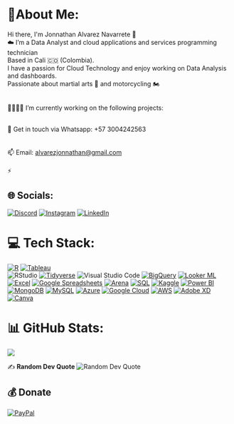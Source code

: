 # 🥷About Me:
Hi there, I'm Jonnathan Alvarez Navarrete 👋<br>
☁️ I’m a Data Analyst and cloud applications and services programming technician <br>Based in Cali 🇨🇴 (Colombia).<br>I have a passion for Cloud Technology and enjoy working on Data Analysis and dashboards.<br>
Passionate about martial arts 🥋 and motorcycling 🏍️<br>


<br>🌱👨🏻‍💻 I’m currently working on the following projects: <br>

<br>💬 Get in touch via Whatsapp: +57 3004242563 <br>
<br><br>📫 Email: alvarezjonnathan@gmail.com<br><br>⚡ 


## 🌐 Socials:
[![Discord](https://img.shields.io/badge/Discord-%237289DA.svg?logo=discord&logoColor=white)](https://discord.gg/Tathan1191#0635) [![Instagram](https://img.shields.io/badge/Instagram-%23E4405F.svg?logo=Instagram&logoColor=white)](https://instagram.com/@tathan_navarrete) [![LinkedIn](https://img.shields.io/badge/LinkedIn-%230077B5.svg?logo=linkedin&logoColor=white)](https://www.linkedin.com/in/jonnathan-alvarez-navarrete-950ba3125) 

# 💻 Tech Stack:
[![R](https://img.shields.io/badge/R-%23276DC3.svg?style=for-the-badge&logo=R&logoColor=white)](https://www.r-project.org/)  [![Tableau](https://img.shields.io/badge/Tableau-%23E97627.svg?style=for-the-badge&logo=Tableau&logoColor=white)](https://www.tableau.com/)   
![RStudio](https://img.shields.io/badge/RStudio-4285F4?style=for-the-badge&logo=rstudio&logoColor=white)  [![Tidyverse](https://img.shields.io/badge/Tidyverse-%23276DC3.svg?style=for-the-badge&logo=R&logoColor=white)](https://www.tidyverse.org/)  ![Visual Studio Code](https://img.shields.io/badge/Visual%20Studio%20Code-0078d7.svg?style=for-the-badge&logo=visual-studio-code&logoColor=white)  [![BigQuery](https://img.shields.io/badge/BigQuery-%234285F4.svg?style=for-the-badge&logo=google-cloud&logoColor=white)](https://cloud.google.com/bigquery)   [![Looker ML](https://img.shields.io/badge/Looker%20ML-%23505151.svg?style=for-the-badge&logo=looker&logoColor=white)](https://looker.com/)  [![Excel](https://img.shields.io/badge/Excel-%231B4F98.svg?style=for-the-badge&logo=Microsoft-Excel&logoColor=white)](https://www.microsoft.com/en-us/microsoft-365/excel)  [![Google Spreadsheets](https://img.shields.io/badge/Google%20Spreadsheets-%2300A1F1.svg?style=for-the-badge&logo=Google-Sheets&logoColor=white)](https://www.google.com/sheets)  [![Arena](https://img.shields.io/badge/Arena-%23007ACC.svg?style=for-the-badge&logo=Arena&logoColor=white)](https://arena.run/)  [![SQL](https://img.shields.io/badge/SQL-%230074C0.svg?style=for-the-badge&logo=Microsoft-SQL-Server&logoColor=white)](https://www.microsoft.com/en-us/sql-server)  [![Kaggle](https://img.shields.io/badge/Kaggle-%2320BEFF.svg?style=for-the-badge&logo=kaggle&logoColor=white)](https://www.kaggle.com/)   [![Power BI](https://img.shields.io/badge/Power%20BI-%23F2C811.svg?style=for-the-badge&logo=Power-BI&logoColor=white)](https://powerbi.microsoft.com/)  [![MongoDB](https://img.shields.io/badge/MongoDB-%234ea94b.svg?style=for-the-badge&logo=mongodb&logoColor=white)](https://www.mongodb.com/)  [![MySQL](https://img.shields.io/badge/mysql-%2300f.svg?style=for-the-badge&logo=mysql&logoColor=white)](https://www.mysql.com/)  [![Azure](https://img.shields.io/badge/azure-%230072C6.svg?style=for-the-badge&logo=azure-devops&logoColor=white)](https://azure.microsoft.com/)  [![Google Cloud](https://img.shields.io/badge/Google%20Cloud-%234285F4.svg?style=for-the-badge&logo=google-cloud&logoColor=white)](https://cloud.google.com/)  [![AWS](https://img.shields.io/badge/AWS-%23FF9900.svg?style=for-the-badge&logo=amazon-aws&logoColor=white)](https://aws.amazon.com/)  [![Adobe XD](https://img.shields.io/badge/Adobe%20XD-470137?style=for-the-badge&logo=Adobe%20XD&logoColor=#FF61F6)](https://www.adobe.com/products/xd.html)  [![Canva](https://img.shields.io/badge/Canva-%2300C4CC.svg?style=for-the-badge&logo=Canva&logoColor=white)](https://www.canva.com/)

# 📊 GitHub Stats:
![](https://github-readme-stats.vercel.app/api/top-langs/?username=Tathan1191&theme=radical&hide_border=false&include_all_commits=false&count_private=true&layout=compact)


✍️ **Random Dev Quote**
![Random Dev Quote](https://quotes-github-readme.vercel.app/api?type=horizontal&theme=radical)


  ## 💰 Donate
  [![PayPal](https://img.shields.io/badge/PayPal-00457C?style=for-the-badge&logo=paypal&logoColor=white)](https://paypal.me/https://www.paypal.me/tathan1191) 

  
<!-- Proudly created with GPRM ( https://gprm.itsvg.in ) -->

<!---
Tathan1191/Tathan1191 is a ✨ special ✨ repository because its `README.md` (this file) appears on your GitHub profile.
You can click the Preview link to take a look at your changes.
--->
